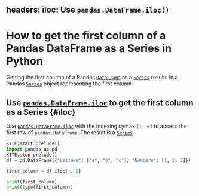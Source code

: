 headers:
    iloc: Use `pandas.DataFrame.iloc()`
---
# How to get the first column of a Pandas DataFrame as a Series in Python
Getting the first column of a Pandas [`DataFrame`](kite-sym:pandas.DataFrame) as a [`Series`](kite-sym:pandas.Series) results in a Pandas [`Series`](kite-sym:pandas.Series) object representing the first column.


## Use [`pandas.DataFrame.iloc`](kite-sym:pandas.DataFrame.iloc) to get the first column as a Series {#iloc}
Use [`pandas.DataFrame.iloc`](kite-sym:pandas.DataFrame.iloc) with the indexing syntax `[:, 0]` to access the first row of `pandas.DataFrame`. The result is a [`Series`](kite-sym:pandas.Series).

```python
KITE.start_prelude()
import pandas as pd
KITE.stop_prelude()
df = pd.DataFrame({"Letters": ["a", "b", "c"], "Numbers": [1, 2, 3]})

first_column = df.iloc[:, 0]

print(first_column)
print(type(first_column))
```
